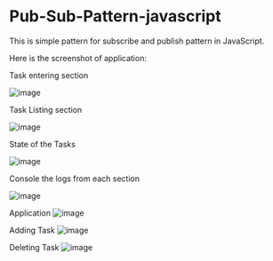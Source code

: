 # Pub-Sub-Pattern-javascript

This is simple pattern for subscribe and publish pattern in JavaScript.


Here is the screenshot of application:

Task entering section

![image](https://github.com/ipsrepo/Pub-Sub-Pattern-javascript/assets/25323187/1a7b09e7-9b2f-4f95-b83b-817926adde12)


Task Listing section

![image](https://github.com/ipsrepo/Pub-Sub-Pattern-javascript/assets/25323187/c7594ba7-078a-473f-ae20-332d76925389)

State of the Tasks

![image](https://github.com/ipsrepo/Pub-Sub-Pattern-javascript/assets/25323187/5e593079-8908-4d0a-a040-49e5d6c4c9f6)


Console the logs from each section

![image](https://github.com/ipsrepo/Pub-Sub-Pattern-javascript/assets/25323187/3ea56770-6d13-49b5-87b4-8e739176aa9d)


Application
![image](https://github.com/ipsrepo/Pub-Sub-Pattern-javascript/assets/25323187/37ce7b52-02ba-40e7-ab6f-5b22260e5cb2)

Adding Task
![image](https://github.com/ipsrepo/Pub-Sub-Pattern-javascript/assets/25323187/ed9d6f4f-72a5-4386-b5a2-27cae00122c5)

Deleting Task
![image](https://github.com/ipsrepo/Pub-Sub-Pattern-javascript/assets/25323187/249f0df7-78a4-4016-8588-14dfa4152f99)
